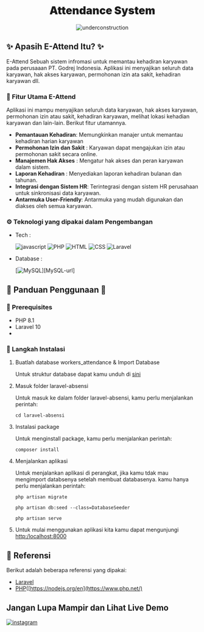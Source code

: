 <div align="center">
    

<h1 style="font-weight:900" align="center">Attendance System</h1>

![underconstruction][underconstruction]
<br />

</div>

## ✨ Apasih E-Attend Itu? ✨

E-Attend Sebuah sistem infromasi untuk memantau kehadiran karyawan pada perusaaan PT. Godrej Indonesia. Aplikasi ini menyajikan seluruh data karyawan, hak akses karyawan, permohonan izin ata sakit, kehadiran karyawan dll. 

### 🚀 Fitur Utama E-Attend

Aplikasi ini mampu menyajikan seluruh data karyawan, hak akses karyawan, permohonan izin atau sakit, kehadiran karyawan, melihat lokasi kehadian karyawan dan lain-lain. Berikut fitur utamannya.

-   **Pemantauan Kehadiran**: Memungkinkan manajer untuk memantau kehadiran harian karyawan
-   **Permohonan Izin dan Sakit** : Karyawan dapat mengajukan izin atau permohonan sakit secara online.
-   **Manajemen Hak Akses** : Mengatur hak akses dan peran karyawan dalam sistem.
-   **Laporan Kehadiran** : Menyediakan laporan kehadiran bulanan dan tahunan.
-   **Integrasi dengan Sistem HR**: Terintegrasi dengan sistem HR perusahaan untuk sinkronisasi data karyawan.
-   **Antarmuka User-Friendly**: Antarmuka yang mudah digunakan dan diakses oleh semua karyawan.

### ⚙️ Teknologi yang dipakai dalam Pengembangan

-   Tech :

    ![javascript][javascript]
    ![PHP][PHP]
    ![HTML][HTML]
    ![CSS][CSS]
    ![Laravel][Laravel]
    
-   Database :

    [![MySQL][MySQL]][MySQL-url]
    
## 📙 Panduan Penggunaan 📙

### 📝 Prerequisites

-   PHP 8.1
-   Laravel 10
-   

### 👣 Langkah Instalasi

1.  Buatlah database workers_attendance & Import Database

    Untuk struktur database dapat kamu unduh di [sini](workers_attendance.sql)


2.  Masuk folder laravel-absensi

    Untuk masuk ke dalam folder laravel-absensi, kamu perlu menjalankan perintah:

    ```
    cd laravel-absensi
    ```

3.  Instalasi package

    Untuk menginstall package, kamu perlu menjalankan perintah:

    ```
    composer install
    ```

4. Menjalankan aplikasi

    Untuk menjalankan aplikasi di perangkat, jika kamu tdak mau mengimport databsenya setelah membuat databasenya. kamu hanya perlu menjalankan perintah:

    ```
    php artisan migrate
    ```
    ```
    php artisan db:seed --class=DatabaseSeeder
    ```
    ```
    php artisan serve
    ```
5. Untuk mulai menggunakan aplikasi kita kamu dapat mengunjungi [http:/localhost:8000](http:/localhost:8000)

## 📙 Referensi

Berikut adalah beberapa referensi yang dipakai:

-   [Laravel](https://laravel.com/docs/)
-   [PHP]([https://nodejs.org/en](https://www.php.net/)


## Jangan Lupa Mampir dan Lihat Live Demo

[![instagram][instagram]](https://www.instagram.com/sultan_amirulmukminin/)


<!-- MARKDOWN LINKS & IMAGES -->
[MySQL]: https://img.shields.io/badge/MySQL-00000F?style=for-the-badge&logo=mysql&logoColor=white
[javascript]: https://img.shields.io/badge/JavaScript-F7DF1E?style=for-the-badge&logo=javascript&logoColor=black
[instagram]: https://img.shields.io/badge/Instagram-E4405F?style=for-the-badge&logo=instagram&logoColor=white
[underconstruction]: https://img.shields.io/badge/Status-FinalStableRelease-FFFF00?style=for-the-badge&logoColor=FFFF00
[website]: https://img.shields.io/badge/Live_Demo-000000?style=for-the-badge&logo=About.me&logoColor=white
[PHP]: https://img.shields.io/badge/PHP-777BB4?style=for-the-badge&logo=php&logoColor=white
[JavaScript]: https://img.shields.io/badge/JavaScript-F7DF1E?style=for-the-badge&logo=javascript&logoColor=black
[HTML]: https://img.shields.io/badge/HTML5-E34F26?style=for-the-badge&logo=html5&logoColor=white
[CSS]: https://img.shields.io/badge/CSS3-1572B6?style=for-the-badge&logo=css3&logoColor=white
[Laravel]: https://img.shields.io/badge/Laravel-FF2D20?style=for-the-badge&logo=laravel&logoColor=white
